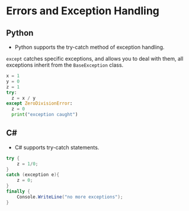 # Errors and Exception Handling

## Python
* Python supports the try-catch method of exception handling.

`except` catches specific exceptions, and allows you to deal with them, all exceptions inherit from the `BaseException` class.

```python
x = 1
y = 0
z = 1
try:
  z = x / y
except ZeroDivisionError:
  z = 0
  print("exception caught")
```
## C#

* C# supports try-catch statements.

```C#
try {
    z = 1/0;
}
catch (exception e){
    z = 0;
}
finally {
    Console.WriteLine("no more exceptions");
}
```